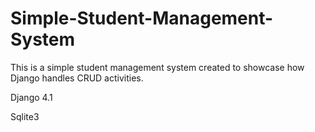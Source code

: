 # Simple-Student-Management-System
This is a simple student management system created to showcase how Django handles CRUD activities.

Django 4.1

Sqlite3
